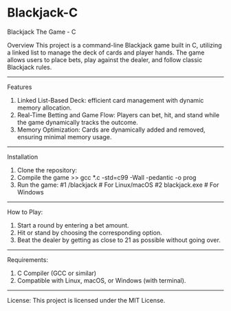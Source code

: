 # Blackjack-C
Blackjack The Game - C

Overview
This project is a command-line Blackjack game built in C, utilizing a linked list to manage the deck of cards and player hands. The game allows users to place bets, play against the dealer, and follow classic Blackjack rules.

------------------------------------------------------------------------------------
Features
1. Linked List-Based Deck: efficient card management with dynamic memory allocation.
2. Real-Time Betting and Game Flow: Players can bet, hit, and stand while the game dynamically tracks the outcome.
3. Memory Optimization: Cards are dynamically added and removed, ensuring minimal memory usage.

------------------------------------------------------------------------------------
Installation
1. Clone the repository:
2. Compile the game >> gcc *.c -std=c99 -Wall -pedantic -o prog
3. Run the game:
  #1 /blackjack   # For Linux/macOS
  #2 blackjack.exe  # For Windows

------------------------------------------------------------------------------------
How to Play:
1. Start a round by entering a bet amount.
2. Hit or stand by choosing the corresponding option.
3. Beat the dealer by getting as close to 21 as possible without going over.

------------------------------------------------------------------------------------
Requirements:
1. C Compiler (GCC or similar)
2. Compatible with Linux, macOS, or Windows (with terminal).
   
------------------------------------------------------------------------------------
  
License:
This project is licensed under the MIT License.

